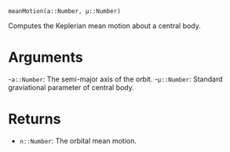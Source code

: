 ```
meanMotion(a::Number, μ::Number)
```

Computes the Keplerian mean motion about a central body.

# Arguments

-`a::Number`: The semi-major axis of the orbit. -`μ::Number`: Standard graviational parameter of central body.

# Returns

  * `n::Number`: The orbital mean motion.
